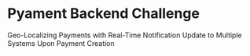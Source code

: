 # Pyament Backend Challenge
Geo-Localizing Payments with Real-Time Notification Update to Multiple Systems Upon Payment Creation
